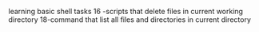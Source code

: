 learning basic shell tasks
16 -scripts that delete files in current working directory
18-command that list all files and directories in current directory
